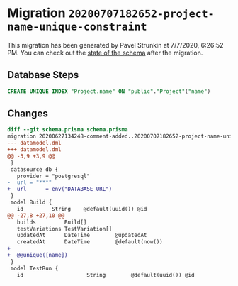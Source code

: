 # Migration `20200707182652-project-name-unique-constraint`

This migration has been generated by Pavel Strunkin at 7/7/2020, 6:26:52 PM.
You can check out the [state of the schema](./schema.prisma) after the migration.

## Database Steps

```sql
CREATE UNIQUE INDEX "Project.name" ON "public"."Project"("name")
```

## Changes

```diff
diff --git schema.prisma schema.prisma
migration 20200627134248-comment-added..20200707182652-project-name-unique-constraint
--- datamodel.dml
+++ datamodel.dml
@@ -3,9 +3,9 @@
 }
 datasource db {
   provider = "postgresql"
-  url = "***"
+  url      = env("DATABASE_URL")
 }
 model Build {
   id         String    @default(uuid()) @id
@@ -27,8 +27,10 @@
   builds         Build[]
   testVariations TestVariation[]
   updatedAt      DateTime        @updatedAt
   createdAt      DateTime        @default(now())
+
+  @@unique([name])
 }
 model TestRun {
   id                    String        @default(uuid()) @id
```


